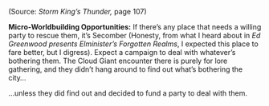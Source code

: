 
(Source: *Storm King’s Thunder,* page 107)

**Micro-Worldbuilding Opportunities:** If there’s any place that needs a willing party to rescue them, it’s Secomber (Honesty, from what I heard about in *Ed Greenwood presents Elminister’s Forgotten Realms*, I expected this place to fare better, but I digress). Expect a campaign to deal with whatever’s bothering them. The Cloud Giant encounter there is purely for lore gathering, and they didn’t hang around to find out what’s bothering the city…

…unless they did find out and decided to fund a party to deal with them.
